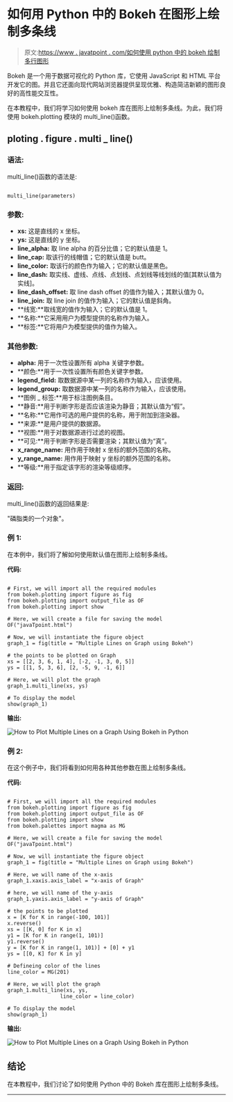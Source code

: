 # 如何用 Python 中的 Bokeh 在图形上绘制多条线

> 原文:[https://www . javatpoint . com/如何使用 python 中的 bokeh 绘制多行图形](https://www.javatpoint.com/how-to-plot-multiple-lines-on-a-graph-using-bokeh-in-python)

Bokeh 是一个用于数据可视化的 Python 库，它使用 JavaScript 和 HTML 平台开发它的图。并且它还面向现代网站浏览器提供呈现优雅、构造简洁新颖的图形良好的高性能交互性。

在本教程中，我们将学习如何使用 bokeh 库在图形上绘制多条线。为此，我们将使用 bokeh.plotting 模块的 multi_line()函数。

## ploting . figure . multi _ line()

### 语法:

multi_line()函数的语法是:

```

multi_line(parameters)

```

### 参数:

*   **xs:** 这是直线的 x 坐标。
*   **ys:** 这是直线的 y 坐标。
*   **line_alpha:** 取 line alpha 的百分比值；它的默认值是 1。
*   **line_cap:** 取该行的线帽值；它的默认值是 butt。
*   **line_color:** 取该行的颜色作为输入；它的默认值是黑色。
*   **line_dash:** 取实线、虚线、点线、点划线、点划线等线划线的值[其默认值为实线]。
*   **line_dash_offset:** 取 line dash offset 的值作为输入；其默认值为 0。
*   **line_join:** 取 line join 的值作为输入；它的默认值是斜角。
*   **线宽:**取线宽的值作为输入；它的默认值是 1。
*   **名称:**它采用用户为模型提供的名称作为输入。
*   **标签:**它将用户为模型提供的值作为输入。

### 其他参数:

*   **alpha:** 用于一次性设置所有 alpha 关键字参数。
*   **颜色:**用于一次性设置所有颜色关键字参数。
*   **legend_field:** 取数据源中某一列的名称作为输入，应该使用。
*   **legend_group:** 取数据源中某一列的名称作为输入，应该使用。
*   **图例 _ 标签:**用于标注图例条目。
*   **静音:**用于判断字形是否应该渲染为静音；其默认值为“假”。
*   **名称:**它用作可选的用户提供的名称，用于附加到渲染器。
*   **来源:**是用户提供的数据源。
*   **视图:**用于对数据源进行过滤的视图。
*   **可见:**用于判断字形是否需要渲染；其默认值为“真”。
*   **x_range_name:** 用作用于映射 x 坐标的额外范围的名称。
*   **y_range_name:** 用作用于映射 y 坐标的额外范围的名称。
*   **等级:**用于指定该字形的渲染等级顺序。

### 返回:

multi_line()函数的返回结果是:

"磷脂类的一个对象"。

### 例 1:

在本例中，我们将了解如何使用默认值在图形上绘制多条线。

**代码:**

```

# First, we will import all the required modules 
from bokeh.plotting import figure as fig
from bokeh.plotting import output_file as OF
from bokeh.plotting import show 

# Here, we will create a file for saving the model 
OF("javaTpoint.html") 

# Now, we will instantiate the figure object 
graph_1 = fig(title = "Multiple Lines on Graph using Bokeh") 

# the points to be plotted on Graph
xs = [[2, 3, 6, 1, 4], [-2, -1, 3, 0, 5]] 
ys = [[1, 5, 3, 6], [2, -5, 9, -1, 6]] 

# Here, we will plot the graph 
graph_1.multi_line(xs, ys) 

# To display the model 
show(graph_1)

```

**输出:**

![How to Plot Multiple Lines on a Graph Using Bokeh in Python](img/71eafc83a05ec46237f9be40f84e3f1a.png)

### 例 2:

在这个例子中，我们将看到如何用各种其他参数在图上绘制多条线。

**代码:**

```

# First, we will import all the required modules 
from bokeh.plotting import figure as fig
from bokeh.plotting import output_file as OF
from bokeh.plotting import show 
from bokeh.palettes import magma as MG

# Here, we will create a file for saving the model 
OF("javaTpoint.html") 

# Now, we will instantiate the figure object 
graph_1 = fig(title = "Multiple Lines on Graph using Bokeh") 

# Here, we will name of the x-axis 
graph_1.xaxis.axis_label = "x-axis of Graph"

# here, we will name of the y-axis 
graph_1.yaxis.axis_label = "y-axis of Graph"

# the points to be plotted
x = [K for K in range(-100, 101)]
x.reverse()
xs = [[K, 0] for K in x]
y1 = [K for K in range(1, 101)]
y1.reverse()
y = [K for K in range(1, 101)] + [0] + y1
ys = [[0, K] for K in y] 

# Defineing color of the lines
line_color = MG(201)

# Here, we will plot the graph 
graph_1.multi_line(xs, ys,
                 line_color = line_color) 

# To display the model 
show(graph_1)

```

**输出:**

![How to Plot Multiple Lines on a Graph Using Bokeh in Python](img/344a8b15aca8e9851640469776ac8af3.png)

## 结论

在本教程中，我们讨论了如何使用 Python 中的 Bokeh 库在图形上绘制多条线。

* * *